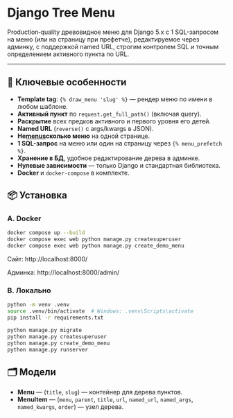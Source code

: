 # Django Tree Menu

Production‑quality древовидное меню для Django 5.x с 1 SQL-запросом на меню (или на страницу при префетче), редактируемое через админку, с поддержкой named URL, строгим контролем SQL и точным определением активного пункта по URL.

---

## 🚀 Ключевые особенности

- **Template tag**: `{% draw_menu 'slug' %}` — рендер меню по имени в любом шаблоне.
- **Активный пункт** по `request.get_full_path()` (включая query).
- **Раскрытие** всех предков активного и первого уровня его детей.
- **Named URL** (`reverse()` с args/kwargs в JSON).
- **Не[menus](menus)сколько меню** на одной странице.
- **1 SQL-запрос** на меню или один на страницу через `{% menu_prefetch %}`.
- **Хранение в БД**, удобное редактирование дерева в админке.
- **Нулевые зависимости** — только Django и стандартная библиотека.
- **Docker** и `docker-compose` в комплекте.

## 📦 Установка

### A. Docker

```bash
docker compose up --build
docker compose exec web python manage.py createsuperuser
docker compose exec web python manage.py create_demo_menu
```
Сайт: http://localhost:8000/

Админка: http://localhost:8000/admin/

### B. Локально
```bash
python -m venv .venv
source .venv/bin/activate  # Windows: .venv\Scripts\activate
pip install -r requirements.txt

python manage.py migrate
python manage.py createsuperuser
python manage.py create_demo_menu
python manage.py runserver
```

## 🗂 Модели

- **Menu** — (`title`, `slug`) — контейнер для дерева пунктов.
- **MenuItem** — (`menu`, `parent`, `title`, `url`, `named_url`, `named_args`, `named_kwargs`, `order`) — узел дерева.

